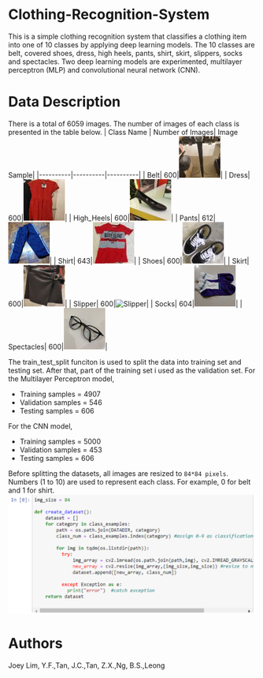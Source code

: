 # Clothing-Recognition-System
This is a simple clothing recognition system that classifies a clothing item into one of 10 classes by applying deep learning models. The 10 classes are belt, covered shoes, dress, high heels, pants, shirt, skirt, slippers, socks and spectacles. Two deep learning models are experimented, multilayer perceptron (MLP) and convolutional neural network (CNN).

# Data Description
There is a total of 6059 images. The number of images of each class is presented in the table below.
| Class Name | Number of Images| Image Sample|
|----------|----------|----------|
| Belt| 600|![belt](/Screenshots/belt_094.jpg?raw=true)|
| Dress| 600|![dress](/Screenshots/Dress_327.jpg?raw=true)|
| High_Heels| 600|![Heels](/Screenshots/heels_001.jpg?raw=true)|
| Pants| 612|![Pants](/Screenshots/pants_012.jpg?raw=true)|
| Shirt| 643|![Shirt](/Screenshots/shirt_057.jpg?raw=true)|
| Shoes| 600|![Shoes](/Screenshots/shoe_002.jpg?raw=true)|
| Skirt| 600|![Skirt](/Screenshots/Skirt_074.jpg?raw=true)|
| Slipper| 600|![Slipper](/Screenshots/slipper_032.jpg?raw=true)|
| Socks| 604|![Socks](/Screenshots/socks_040.jpg?raw=true)|
| Spectacles| 600|![Spectacles](/Screenshots/specs_016.jpg?raw=true)|

The train_test_split funciton is used to split the data into training set and testing set. After that, part of the training set i used as the validation set.
For the Multilayer Perceptron model,
- Training samples = 4907
- Validation samples = 546
- Testing samples = 606

For the CNN model,
- Training samples = 5000
- Validation samples = 453
- Testing samples = 606

Before splitting the datasets, all images are resized to `84*84 pixels`. Numbers (1 to 10) are used to represent each class. For example, 0 for belt and 1 for shirt. 
![code_1](/Screenshots/code_1.png?raw=true)

# Authors
Joey Lim, Y.F.,Tan, J.C.,Tan, Z.X.,Ng, B.S.,Leong
